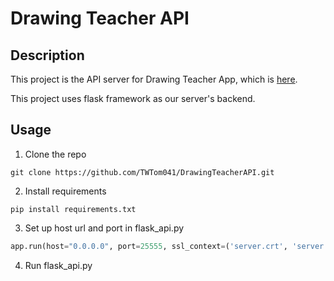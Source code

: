 # Drawing Teacher API
## Description
This project is the API server for Drawing Teacher App, which is [here](https://github.com/TWTom041/DrawingTeacherApp).

This project uses flask framework as our server's backend.
## Usage
1. Clone the repo
```commandline
git clone https://github.com/TWTom041/DrawingTeacherAPI.git
```
2. Install requirements
```commandline
pip install requirements.txt
```
3. Set up host url and port in flask_api.py
```python
app.run(host="0.0.0.0", port=25555, ssl_context=('server.crt', 'server.key'))
```
4. Run flask_api.py